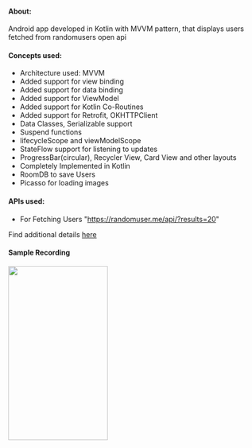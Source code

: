 #### About:
Android app developed in Kotlin with MVVM pattern, that displays users fetched from randomusers open api

#### Concepts used:
* Architecture used: MVVM
* Added support for view binding
* Added support for data binding
* Added support for ViewModel
* Added support for Kotlin Co-Routines
* Added support for Retrofit, OKHTTPClient
* Data Classes, Serializable support
* Suspend functions
* lifecycleScope and viewModelScope
* StateFlow support for listening to updates
* ProgressBar(circular), Recycler View, Card View and other layouts
* Completely Implemented in Kotlin
* RoomDB to save Users
* Picasso for loading images

#### APIs used:
* For Fetching Users "https://randomuser.me/api/?results=20"

Find additional details [here](https://randomuser.me/)


#### Sample Recording
<img src="resources/recording.gif" width=200 height=350/>
